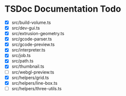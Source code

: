   # TSDoc Documentation Todo

- [x] src/build-volume.ts
- [x] src/dev-gui.ts
- [x] src/extrusion-geometry.ts
- [x] src/gcode-parser.ts
- [x] src/gcode-preview.ts
- [x] src/interpreter.ts
- [x] src/job.ts
- [x] src/path.ts
- [x] src/thumbnail.ts
- [ ] src/webgl-preview.ts
- [x] src/helpers/grid.ts
- [x] src/helpers/line-box.ts
- [ ] src/helpers/three-utils.ts